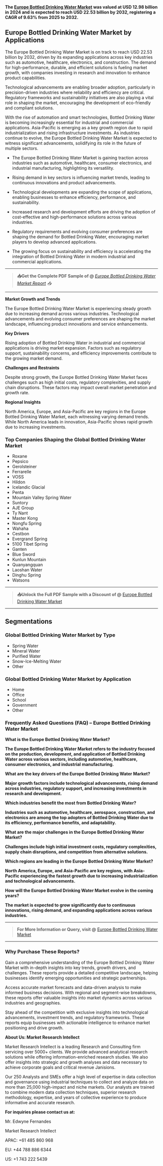 <p><strong>The <a href="https://www.marketresearchintellect.com/download-sample/?rid=1003521&amp;utm_source=Pulse-April-Europe&amp;utm_medium=852">Europe Bottled Drinking Water Market</a> was valued at USD 12.98 billion in 2024 and is expected to reach USD 22.53 billion by 2032, registering a CAGR of 9.63% from 2025 to 2032.</strong></p><h2>Europe Bottled Drinking Water Market by Applications&nbsp;</h2><p><p>The Europe Bottled Drinking Water Market is on track to reach USD 22.53 billion by 2032, driven by its expanding applications across key industries such as automotive, healthcare, electronics, and construction. The demand for high-performance, durable, and efficient solutions is fueling market growth, with companies investing in research and innovation to enhance product capabilities.</p><p>Technological advancements are enabling broader adoption, particularly in precision-driven industries where reliability and efficiency are critical. Regulatory frameworks and sustainability initiatives are also playing a vital role in shaping the market, encouraging the development of eco-friendly and compliant solutions.</p><p>With the rise of automation and smart technologies, Bottled Drinking Water is becoming increasingly essential for industrial and commercial applications. Asia-Pacific is emerging as a key growth region due to rapid industrialization and rising infrastructure investments. As industries continue to evolve, the Europe Bottled Drinking Water Market is expected to witness significant advancements, solidifying its role in the future of multiple sectors.</p></p><ul><li><p>The Europe Bottled Drinking Water Market is gaining traction across industries such as automotive, healthcare, consumer electronics, and industrial manufacturing, highlighting its versatility.</p></li><li><p>Rising demand in key sectors is influencing market trends, leading to continuous innovations and product advancements.</p></li><li><p>Technological developments are expanding the scope of applications, enabling businesses to enhance efficiency, performance, and sustainability.</p></li><li><p>Increased research and development efforts are driving the adoption of cost-effective and high-performance solutions across various industries.</p></li><li><p>Regulatory requirements and evolving consumer preferences are shaping the demand for Bottled Drinking Water, encouraging market players to develop advanced applications.</p></li><li><p>The growing focus on sustainability and efficiency is accelerating the integration of Bottled Drinking Water in modern industrial and commercial applications.</p></li></ul><hr /><blockquote><p><strong><span class="font-[700]">📥Get the Complete PDF Sample of @ </span></strong><em><span class="font-[700]"><a href="https://www.marketresearchintellect.com/download-sample/?rid=1003521&amp;utm_source=Pulse-April-Europe&amp;utm_medium=852" target="_blank" data-tracking-control-name="article-ssr-frontend-pulse_little-text-block" data-tracking-will-navigate="" data-test-link="">Europe Bottled Drinking Water Market Report</a>&nbsp;📥</span></em></p></blockquote><hr /><p class="" data-start="77" data-end="360"><strong data-start="77" data-end="105">Market Growth and Trends</strong></p><p class="" data-start="77" data-end="360">The Europe Bottled Drinking Water Market is experiencing steady growth due to increasing demand across various industries. Technological advancements and evolving consumer preferences are shaping the market landscape, influencing product innovations and service enhancements.</p><p class="" data-start="362" data-end="606"><strong data-start="362" data-end="377">Key Drivers</strong></p><p class="" data-start="362" data-end="606">Rising adoption of Bottled Drinking Water in industrial and commercial applications is driving market expansion. Factors such as regulatory support, sustainability concerns, and efficiency improvements contribute to the growing market demand.</p><p class="" data-start="608" data-end="849"><strong data-start="608" data-end="637">Challenges and Restraints</strong></p><p class="" data-start="608" data-end="849">Despite strong growth, the Europe Bottled Drinking Water Market faces challenges such as high initial costs, regulatory complexities, and supply chain disruptions. These factors may impact overall market penetration and growth rate.</p><p class="" data-start="851" data-end="1095"><strong data-start="851" data-end="872">Regional Insights</strong></p><p class="" data-start="851" data-end="1095">North America, Europe, and Asia-Pacific are key regions in the Europe Bottled Drinking Water Market, each witnessing varying demand trends. While North America leads in innovation, Asia-Pacific shows rapid growth due to increasing investments.</p><p><h3>Top Companies Shaping the Global Bottled Drinking Water Market </h3><ul><li>Roxane</li><li>Pepsico</li><li>Gerolsteiner</li><li>Ferrarelle</li><li>VOSS</li><li>Hildon</li><li>Icelandic Glacial</li><li>Penta</li><li>Mountain Valley Spring Water</li><li>Suntory</li><li>AJE Group</li><li>Ty Nant</li><li>Master Kong</li><li>Nongfu Spring</li><li>Wahaha</li><li>Cestbon</li><li>Evergrand Spring</li><li>5100 Tibet Spring</li><li>Ganten</li><li>Blue Sword</li><li>Kunlun Mountain</li><li>Quanyangquan</li><li>Laoshan Water</li><li>Dinghu Spring</li><li>Watsons</li></ul></p><hr /><blockquote><p><strong>📥Unlock the Full PDF Sample with a Discount of @</strong> <a href="https://www.marketresearchintellect.com/ask-for-discount/?rid=1003521&amp;utm_source=Pulse-April-Europe&amp;utm_medium=852">Europe Bottled Drinking Water Market</a></p></blockquote><hr /><p><h2>Segmentations</h2><h3>Global Bottled Drinking Water Market by Type</h3><ul><li>Spring Water</li><li>Mineral Water</li><li>Purified Water</li><li>Snow-Ice-Melting Water</li><li>Other</li></ul><h3>Global Bottled Drinking Water Market by Application</h3><ul><li>Home</li><li>Office</li><li>School</li><li>Government</li><li>Other</li></ul></p><h3><strong>Frequently Asked Questions (FAQ) &ndash; Europe Bottled Drinking Water Market</strong></h3><p><strong>What is the Europe Bottled Drinking Water Market?</strong></p><p><strong>The Europe Bottled Drinking Water Market refers to the industry focused on the production, development, and application of Bottled Drinking Water across various sectors, including automotive, healthcare, consumer electronics, and industrial manufacturing.</strong></p><p><strong>What are the key drivers of the Europe Bottled Drinking Water Market?</strong></p><p><strong>Major growth factors include technological advancements, rising demand across industries, regulatory support, and increasing investments in research and development.</strong></p><p><strong>Which industries benefit the most from Bottled Drinking Water?</strong></p><p><strong>Industries such as automotive, healthcare, aerospace, construction, and electronics are among the top adopters of Bottled Drinking Water due to its efficiency, performance benefits, and adaptability.</strong></p><p><strong>What are the major challenges in the Europe Bottled Drinking Water Market?</strong></p><p><strong>Challenges include high initial investment costs, regulatory complexities, supply chain disruptions, and competition from alternative solutions.</strong></p><p><strong>Which regions are leading in the Europe Bottled Drinking Water Market?</strong></p><p><strong>North America, Europe, and Asia-Pacific are key regions, with Asia-Pacific experiencing the fastest growth due to increasing industrialization and technological advancements.</strong></p><p><strong>How will the Europe Bottled Drinking Water Market evolve in the coming years?</strong></p><p><strong>The market is expected to grow significantly due to continuous innovations, rising demand, and expanding applications across various industries.</strong></p><hr /><blockquote><p><span class="font-[700]"><strong>For More Information or Query, visit&nbsp;@</strong>&nbsp;</span><span class="font-[700]"><a href="https://www.marketresearchintellect.com/product/global-bottled-drinking-water-market/?utm_source=Linkedin&utm_medium=852" target="_blank" data-tracking-control-name="article-ssr-frontend-pulse_little-text-block" data-tracking-will-navigate="" data-test-link="">Europe Bottled Drinking Water Market</a></span></p></blockquote><hr /><h3><strong data-start="0" data-end="31">Why Purchase These Reports?</strong></h3><p class="" data-start="35" data-end="297">Gain a comprehensive understanding of the Europe Bottled Drinking Water Market with in-depth insights into key trends, growth drivers, and challenges. These reports provide a detailed competitive landscape, helping businesses identify emerging opportunities and strategic partnerships.</p><p class="" data-start="299" data-end="540">Access accurate market forecasts and data-driven analysis to make informed business decisions. With regional and segment-wise breakdowns, these reports offer valuable insights into market dynamics across various industries and geographies.</p><p class="" data-start="542" data-end="784">Stay ahead of the competition with exclusive insights into technological advancements, investment trends, and regulatory frameworks. These reports equip businesses with actionable intelligence to enhance market positioning and drive growth.</p><p><strong><span class="font-[700]">About Us: Market Research Intellect</span></strong></p><p><span class="">Market Research Intellect is a leading Research and Consulting firm servicing over 5000+ clients. We provide advanced analytical research solutions while offering information-enriched research studies.&nbsp;</span>We also offer insights into strategic and growth analyses and data necessary to achieve corporate goals and critical revenue Janisions.</p><p><span class="">Our 250 Analysts and SMEs offer a high level of expertise in data collection and governance using industrial techniques to collect and analyze data on more than 25,000 high-impact and niche markets. Our analysts are trained to combine modern data collection techniques, superior research methodology, expertise, and years of collective experience to produce informative and accurate research.</span></p><p><strong>For inquiries please contact us at:</strong></p><p>Mr. Edwyne Fernandes</p><p>Market Research Intellect</p><p>APAC: +61 485 860 968</p><p>EU: +44 788 886 6344</p><p>US: +1 743 222 5439</p>
